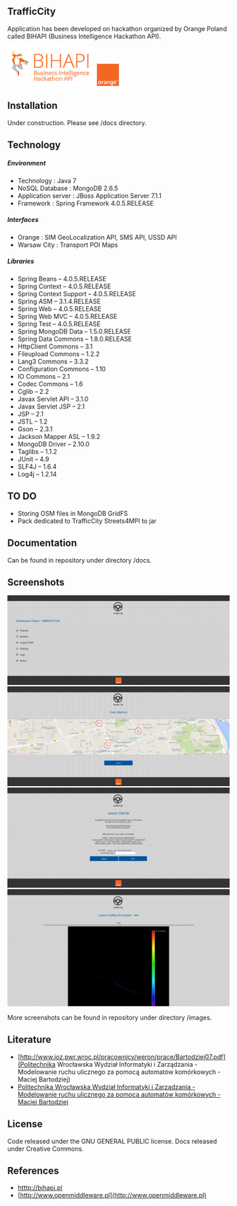 ## TrafficCity

Application has been developed on hackathon organized by Orange Poland called BIHAPI (Business Intelligence Hackathon API).

![BIHAPI](https://github.com/GarciaPL/TrafficCity/blob/master/images/bihapi.png "BIHAPI")
![Orange](https://github.com/GarciaPL/TrafficCity/blob/master/images/orange.png "Orange")

## Installation

Under construction. Please see /docs directory.

## Technology

##### Environment

- Technology : Java 7
- NoSQL Database : MongoDB 2.6.5
- Application server : JBoss Application Server 7.1.1
- Framework : Spring Framework 4.0.5.RELEASE

##### Interfaces

- Orange : SIM GeoLocalization API, SMS API, USSD API
- Warsaw City : Transport POI Maps

##### Libraries

- Spring Beans – 4.0.5.RELEASE
- Spring Context – 4.0.5.RELEASE
- Spring Context Support – 4.0.5.RELEASE
- Spring ASM – 3.1.4.RELEASE
- Spring Web – 4.0.5.RELEASE
- Spring Web MVC – 4.0.5.RELEASE
- Spring Test – 4.0.5.RELEASE
- Spring MongoDB Data – 1.5.0.RELEASE
- Spring Data Commons – 1.8.0.RELEASE
- HttpClient Commons – 3.1
- Fileupload Commons – 1.2.2
- Lang3 Commons – 3.3.2
- Configuration Commons – 1.10
- IO Commons – 2.1
- Codec Commons – 1.6
- Cglib – 2.2
- Javax Servlet API – 3.1.0
- Javax Servlet JSP – 2.1
- JSP – 2.1
- JSTL – 1.2
- Gson – 2.3.1
- Jackson Mapper ASL – 1.9.2
- MongoDB Driver – 2.10.0
- Taglibs – 1.1.2
- JUnit – 4.9
- SLF4J – 1.6.4
- Log4j – 1.2.14

## TO DO
- Storing OSM files in MongoDB GridFS
- Pack dedicated to TrafficCity Streets4MPI to jar

## Documentation

Can be found in repository under directory /docs.

## Screenshots

![Dashboard](https://github.com/GarciaPL/TrafficCity/blob/master/images/dashboard.png "Dashboard")
![User markers](https://github.com/GarciaPL/TrafficCity/blob/master/images/markers.png "User markers")
![Upload OSM](https://github.com/GarciaPL/TrafficCity/blob/master/images/uploadosm.png "Upload OSM")
![HeatMap](https://github.com/GarciaPL/TrafficCity/blob/master/images/gallery.png "HeatMap")

More screenshots can be found in repository under directory /images.

## Literature

- [http://www.ioz.pwr.wroc.pl/pracownicy/weron/prace/Bartodziej07.pdf](Politechnika Wrocławska Wydział Informatyki i Zarządzania - Modelowanie ruchu ulicznego za pomocą automatów komórkowych - Maciej Bartodziej)
- [Politechnika Wrocławska Wydział Informatyki i Zarządzania - Modelowanie ruchu ulicznego za pomocą automatów komórkowych - Maciej Bartodziej](http://www.ioz.pwr.wroc.pl/pracownicy/weron/prace/Bartodziej07.pdf)

## License

Code released under the GNU GENERAL PUBLIC license. Docs released under Creative Commons.

## References
- [htttp://bihapi.pl](http://bihapi.pl)
- [http://www.openmiddleware.pl](http://www.openmiddleware.pl)
